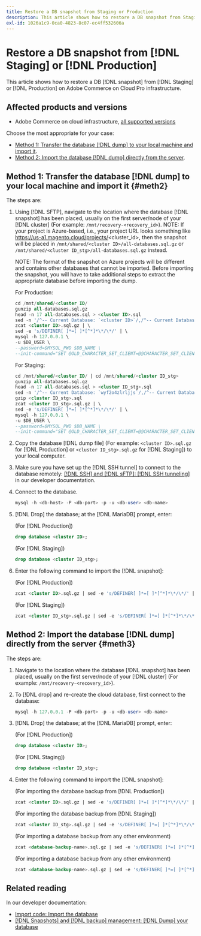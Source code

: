 ```yaml
---
title: Restore a DB snapshot from Staging or Production
description: This article shows how to restore a DB snapshot from Staging or Production on Adobe Commerce on cloud infrastructure.
exl-id: 1026a1c9-0ca0-4823-8c07-ec4ff532606a
---
```

# Restore a DB snapshot from [!DNL Staging] or [!DNL Production]

This article shows how to restore a DB [!DNL snapshot] from [!DNL Staging] or [!DNL Production] on Adobe Commerce on Cloud Pro infrastructure.

## Affected products and versions

* Adobe Commerce on cloud infrastructure, [all supported versions](https://magento.com/sites/default/files/magento-software-lifecycle-policy.pdf)

Choose the most appropriate for your case:

* [Method 1: Transfer the database [!DNL dump] to your local machine and import it](#meth2).
* [Method 2: Import the database [!DNL dump] directly from the server](#meth3).

## Method 1: Transfer the database [!DNL dump] to your local machine and import it {#meth2}

The steps are:

1. Using [!DNL SFTP], navigate to the location where the database [!DNL snapshot] has been placed, usually on the first server/node of your [!DNL cluster] (For example: `/mnt/recovery-<recovery_id>`). NOTE: If your project is Azure-based, i.e., your project URL looks something like https://us-a1.magento.cloud/projects/<cluster_id>, then the snapshot will be placed in `/mnt/shared/<cluster ID>/all-databases.sql.gz` or `/mnt/shared/<cluster ID_stg>/all-databases.sql.gz` instead.

    NOTE: The format of the snapshot on Azure projects will be different and contains other databases that cannot be imported. Before importing the snapshot, you will     have to take additional steps to extract the appropriate database before importing the dump. 

    For Production:
    
    ```sql
    cd /mnt/shared/<cluster ID/
    gunzip all-databases.sql.gz 
    head -n 17 all-databases.sql > <cluster ID>.sql 
    sed -n '/^-- Current Database: `<cluster ID>`/,/^-- Current Database: `/p' all-databases.sql >> <cluster ID>.sql gzip <cluster ID>.sql
    zcat <cluster ID>.sql.gz | \
    sed -e 's/DEFINER[ ]*=[ ]*[^*]*\*/\*/' | \
    mysql -h 127.0.0.1 \
    -u $DB_USER \
    --password=$MYSQL_PWD $DB_NAME \
    --init-command="SET @OLD_CHARACTER_SET_CLIENT=@@CHARACTER_SET_CLIENT ;SET @OLD_CHARACTER_SET_RESULTS=@@CHARACTER_SET_RESULTS ;SET @OLD_COLLATION_CONNECTION=@@COLLATION_CONNECTION ;SET NAMES utf8 ;SET @OLD_TIME_ZONE=@@TIME_ZONE ;SET TIME_ZONE='+00:00' ;SET @OLD_UNIQUE_CHECKS=@@UNIQUE_CHECKS, UNIQUE_CHECKS=0 ;SET @OLD_FOREIGN_KEY_CHECKS=@@FOREIGN_KEY_CHECKS, FOREIGN_KEY_CHECKS=0 ;SET @OLD_SQL_MODE=@@SQL_MODE, SQL_MODE='NO_AUTO_VALUE_ON_ZERO' ;SET @OLD_SQL_NOTES=@@SQL_NOTES, SQL_NOTES=0;"
    ```

    For Staging:
    
    ```sql
    cd /mnt/shared/<cluster ID/ | cd /mnt/shared/<cluster ID_stg>
    gunzip all-databases.sql.gz 
    head -n 17 all-databases.sql > <cluster ID_stg>.sql
    sed -n '/^-- Current Database: `wyf2o4zlrljjs`/,/^-- Current Database: `/p' all-databases.sql >> <cluster ID_stg>.sql 
    gzip <cluster ID_stg>.sql  
    zcat <cluster ID_stg>.sql.gz | \
    sed -e 's/DEFINER[ ]*=[ ]*[^*]*\*/\*/' | \
    mysql -h 127.0.0.1 \
    -u $DB_USER \
    --password=$MYSQL_PWD $DB_NAME \
    --init-command="SET @OLD_CHARACTER_SET_CLIENT=@@CHARACTER_SET_CLIENT ;SET @OLD_CHARACTER_SET_RESULTS=@@CHARACTER_SET_RESULTS ;SET @OLD_COLLATION_CONNECTION=@@COLLATION_CONNECTION ;SET NAMES utf8 ;SET @OLD_TIME_ZONE=@@TIME_ZONE ;SET TIME_ZONE='+00:00' ;SET @OLD_UNIQUE_CHECKS=@@UNIQUE_CHECKS, UNIQUE_CHECKS=0 ;SET @OLD_FOREIGN_KEY_CHECKS=@@FOREIGN_KEY_CHECKS, FOREIGN_KEY_CHECKS=0 ;SET @OLD_SQL_MODE=@@SQL_MODE, SQL_MODE='NO_AUTO_VALUE_ON_ZERO' ;SET @OLD_SQL_NOTES=@@SQL_NOTES, SQL_NOTES=0;"
    ```

1. Copy the database [!DNL dump file] (For example: `<cluster ID>.sql.gz` for [!DNL Production] or `<cluster ID_stg>.sql.gz` for [!DNL Staging]) to your local computer.
1. Make sure you have set up the [!DNL SSH tunnel] to connect to the database remotely: [[!DNL SSH] and [!DNL sFTP]: [!DNL SSH tunneling]](https://experienceleague.adobe.com/en/docs/commerce-cloud-service/user-guide/develop/secure-connections#env-start-tunn) in our developer documentation.
1. Connect to the database.

    ```sql
    mysql -h <db-host> -P <db-port> -p -u <db-user> <db-name>
    ```

1. [!DNL Drop] the database; at the [!DNL MariaDB] prompt, enter:

   (For [!DNL Production])

    ```sql
    drop database <cluster ID>;
    ```

   (For [!DNL Staging])

    ```sql
    drop database <cluster ID_stg>;
    ```

1. Enter the following command to import the [!DNL snapshot]:

   (For [!DNL Production])

    ```sql
    zcat <cluster ID>.sql.gz | sed -e 's/DEFINER[ ]*=[ ]*[^*]*\*/\*/' | mysql -h 127.0.0.1 -P <db-port> -p -u   <db-user> <db-name>
    ```

   (For [!DNL Staging])

    ```sql
    zcat <cluster ID_stg>.sql.gz | sed -e 's/DEFINER[ ]*=[ ]*[^*]*\*/\*/' | mysql -h 127.0.0.1 -P <db-port> -p -u   <db-user> <db-name>
    ```

## Method 2: Import the database [!DNL dump] directly from the server {#meth3}

The steps are:

1. Navigate to the location where the database [!DNL snapshot] has been placed, usually on the first server/node of your [!DNL cluster] (For example: `/mnt/recovery-<recovery_id>`).
1. To [!DNL drop] and re-create the cloud database, first connect to the database:

    ```sql
    mysql -h 127.0.0.1 -P <db-port> -p -u <db-user> <db-name>
    ```

1. [!DNL Drop] the database; at the [!DNL MariaDB] prompt, enter:

   (For [!DNL Production])

    ```sql
    drop database <cluster ID>;
    ```

   (For [!DNL Staging])

    ```sql
    drop database <cluster ID_stg>;
    ```

1. Enter the following command to import the [!DNL snapshot]:

   (For importing the database backup from [!DNL Production])

    ```sql
    zcat <cluster ID>.sql.gz | sed -e 's/DEFINER[ ]*=[ ]*[^*]*\*/\*/' | mysql -h 127.0.0.1 -p -u <db-user> <db-name>
    ```

   (For importing the database backup from [!DNL Staging])

    ```sql
    zcat <cluster ID_stg>.sql.gz | sed -e 's/DEFINER[ ]*=[ ]*[^*]*\*/\*/' | mysql -h 127.0.0.1 -p -u <db-user> <db-name>
    ```
    
   (For importing a database backup from any other environment)

    ```sql
    zcat <database-backup-name>.sql.gz | sed -e 's/DEFINER[ ]*=[ ]*[^*]*\*/\*/' | mysql -h 127.0.0.1 -p -u <db-user> <db-name>
    ```

   (For importing a database backup from any other environment)

    ```sql
    zcat <database-backup-name>.sql.gz | sed -e 's/DEFINER[ ]*=[ ]*[^*]*\*/\*/' | mysql -h 127.0.0.1 -p -u <db-user> <db-name>
    ```

## Related reading

In our developer documentation:

* [Import code: Import the database](https://experienceleague.adobe.com/en/docs/commerce-cloud-service/user-guide/develop/deploy/staging-production)
* [[!DNL Snapshots] and [!DNL backup] management: [!DNL Dump] your database](https://experienceleague.adobe.com/en/docs/commerce-cloud-service/user-guide/develop/storage/snapshots)
